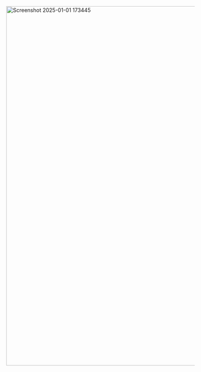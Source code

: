 <img width="960" alt="Screenshot 2025-01-01 173445" src="https://github.com/user-attachments/assets/75442021-0de5-4f6a-b899-db8ac4f9226b" />

